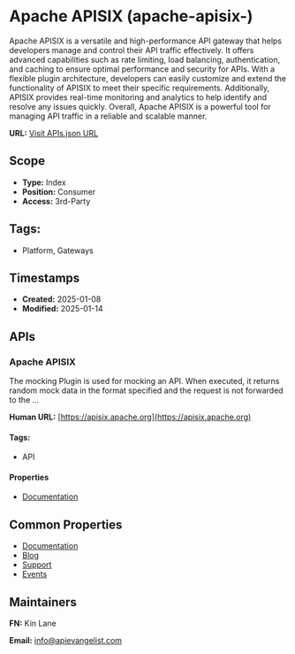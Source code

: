 # Apache APISIX (apache-apisix-)
Apache APISIX is a versatile and high-performance API gateway that helps developers manage and control their API traffic effectively. It offers advanced capabilities such as rate limiting, load balancing, authentication, and caching to ensure optimal performance and security for APIs. With a flexible plugin architecture, developers can easily customize and extend the functionality of APISIX to meet their specific requirements. Additionally, APISIX provides real-time monitoring and analytics to help identify and resolve any issues quickly. Overall, Apache APISIX is a powerful tool for managing API traffic in a reliable and scalable manner.

**URL:** [Visit APIs.json URL](https://raw.githubusercontent.com/api-evangelist/apache-apisix-/refs/heads/main/apis.yml)

## Scope

- **Type:** Index 
- **Position:** Consumer 
- **Access:** 3rd-Party 

## Tags:

 - Platform, Gateways

## Timestamps

- **Created:** 2025-01-08 
- **Modified:** 2025-01-14 

## APIs

### Apache APISIX
The mocking Plugin is used for mocking an API. When executed, it returns random mock data in the format specified and the request is not forwarded to the ...

**Human URL:** [https://apisix.apache.org](https://apisix.apache.org)


#### Tags:

 - API

#### Properties

- [Documentation](https://apisix.apache.org)

## Common Properties

- [Documentation](https://apisix.apache.org/docs/)
- [Blog](https://apisix.apache.org/blog/)
- [Support](https://apisix.apache.org/help/)
- [Events](https://apisix.apache.org/docs/general/events/)

## Maintainers

**FN:** Kin Lane

**Email:** info@apievangelist.com

